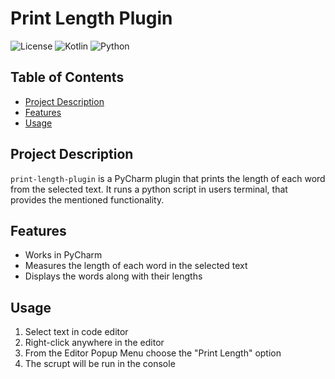 # Print Length Plugin

![License](https://img.shields.io/github/license/KKKUBAKKK/print-length-plugin)
![Kotlin](https://img.shields.io/badge/Kotlin-84.3%25-blue)
![Python](https://img.shields.io/badge/Python-15.7%25-blue)

## Table of Contents
- [Project Description](#project-description)
- [Features](#features)
- [Usage](#usage)
  
## Project Description

`print-length-plugin` is a PyCharm plugin that prints the length of each word from the selected text. It runs a python script in users terminal, that provides the mentioned functionality.

## Features

- Works in PyCharm
- Measures the length of each word in the selected text
- Displays the words along with their lengths

## Usage

1. Select text in code editor
2. Right-click anywhere in the editor
3. From the Editor Popup Menu choose the "Print Length" option
4. The scrupt will be run in the console
